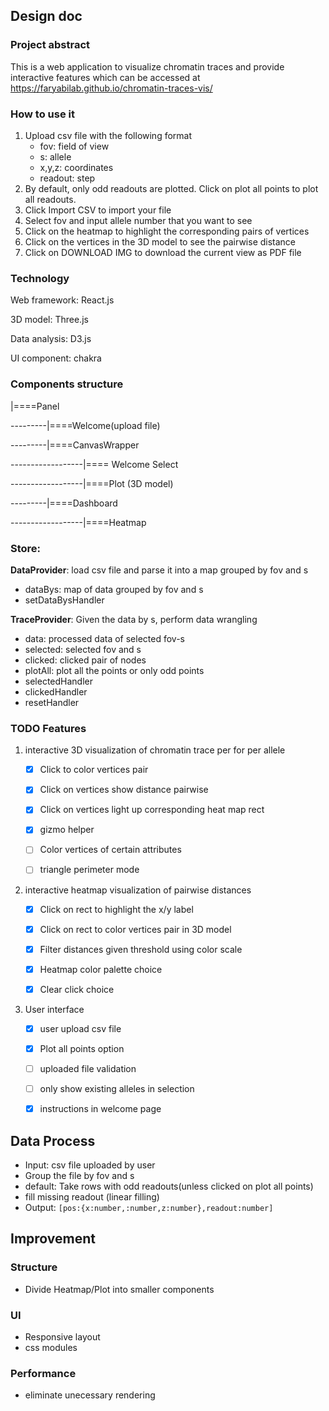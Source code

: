 ## Design doc

### Project abstract

This is a web application to visualize chromatin traces and provide interactive features which can be accessed at https://faryabilab.github.io/chromatin-traces-vis/

### How to use it
1. Upload csv file with the following format
    -   fov: field of view
    -   s: allele
    -   x,y,z: coordinates
    -   readout: step
2. By default, only odd readouts are plotted. Click on plot all points to plot all readouts.
3. Click Import CSV to import your file
4. Select fov and input allele number that you want to see
5. Click on the heatmap to highlight the corresponding pairs of vertices 
6. Click on the vertices in the 3D model to see the pairwise distance
7. Click on DOWNLOAD IMG to download the current view as PDF file
### Technology 

Web framework: React.js

3D model: Three.js

Data analysis: D3.js

UI component: chakra

### Components structure

|====Panel

​---------|====Welcome(upload file)

---------|====CanvasWrapper

------------------​|==== Welcome Select

​------------------|====Plot (3D model)

​---------|====Dashboard

​------------------|====Heatmap

### Store:

**DataProvider**: load csv file and parse it into a map grouped by fov and s

-   dataBys: map of data grouped by fov and s
-   setDataBysHandler

**TraceProvider**: Given the data by s, perform data wrangling

-   data: processed data of selected fov-s
-   selected: selected fov and s
-   clicked: clicked pair of nodes
-   plotAll: plot all the points or only odd points
-   selectedHandler
-   clickedHandler
-   resetHandler

### TODO Features

1.   interactive 3D visualization of chromatin trace per for per allele 

     -   [x] Click to color vertices pair

     -   [x] Click on vertices show distance pairwise

     -   [x] Click on vertices light up corresponding heat map rect
     -   [x] gizmo helper
     -   [ ] Color vertices of certain attributes
     -   [ ] triangle perimeter mode

2.   interactive heatmap visualization of pairwise distances

     -   [x] Click on rect to highlight the x/y label

     -   [x] Click on rect to color vertices pair in 3D model
     -   [x] Filter distances given threshold using color scale

     -   [x] Heatmap color palette choice
     -   [x] Clear click choice

3.   User interface

     -   [x] user upload csv file
     -   [x] Plot all points option
     -   [ ] uploaded file validation
     -   [ ] only show existing alleles in selection
     -   [x] instructions in welcome page
     


## Data Process

-   Input: csv file uploaded by user
-   Group the file by fov and s
-   default: Take rows with odd readouts(unless clicked on plot all points)
-   fill missing readout (linear filling)
-   Output: `[pos:{x:number,:number,z:number},readout:number]`

## Improvement

### Structure

-   Divide Heatmap/Plot into smaller components

### UI

-   Responsive layout
-   css modules

### Performance

-   eliminate unecessary rendering
